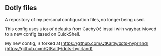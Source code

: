 ## Dotly files

A repository of my personal configuration files, no longer being used.  
  
This config uses a lot of defaults from CachyOS install with waybar. Moved to a new config based on QuickShell.

My new config, is forked at [https://github.com/QtKaitly/dots-hyprland](https://github.com/QtKaitly/dots-hyprland)